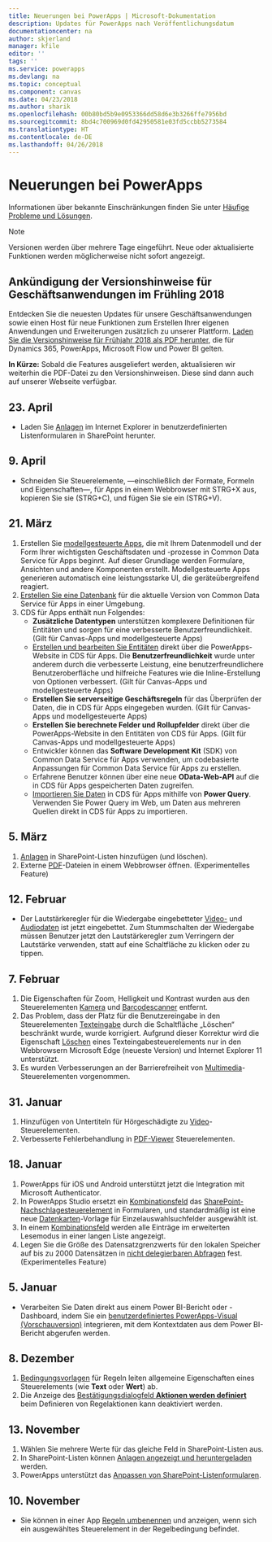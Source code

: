 ```yaml
---
title: Neuerungen bei PowerApps | Microsoft-Dokumentation
description: Updates für PowerApps nach Veröffentlichungsdatum
documentationcenter: na
author: skjerland
manager: kfile
editor: ''
tags: ''
ms.service: powerapps
ms.devlang: na
ms.topic: conceptual
ms.component: canvas
ms.date: 04/23/2018
ms.author: sharik
ms.openlocfilehash: 00b80bd5b9e0953366dd58d6e3b3266ffe7956bd
ms.sourcegitcommit: 8bd4c700969d0fd42950581e03fd5ccbb5273584
ms.translationtype: HT
ms.contentlocale: de-DE
ms.lasthandoff: 04/26/2018
---
```

# <a name="whats-new-in-powerapps"></a>Neuerungen bei PowerApps
Informationen über bekannte Einschränkungen finden Sie unter [Häufige Probleme und Lösungen](common-issues-and-resolutions.md).


> [!NOTE]
> Versionen werden über mehrere Tage eingeführt. Neue oder aktualisierte Funktionen werden möglicherweise nicht sofort angezeigt.

## <a name="announcing-the-business-applications-spring-18-release-notes"></a>Ankündigung der Versionshinweise für Geschäftsanwendungen im Frühling 2018

Entdecken Sie die neuesten Updates für unsere Geschäftsanwendungen sowie einen Host für neue Funktionen zum Erstellen Ihrer eigenen Anwendungen und Erweiterungen zusätzlich zu unserer Plattform. [Laden Sie die Versionshinweise für Frühjahr 2018 als PDF herunter](https://aka.ms/businessappsreleasenotes), die für Dynamics 365, PowerApps, Microsoft Flow und Power BI gelten.

**In Kürze:** Sobald die Features ausgeliefert werden, aktualisieren wir weiterhin die PDF-Datei zu den Versionshinweisen. Diese sind dann auch auf unserer Webseite verfügbar.

## <a name="apr-23"></a>23. April
* Laden Sie [Anlagen](controls/control-attachments.md) im Internet Explorer in benutzerdefinierten Listenformularen in SharePoint herunter.

## <a name="apr-9"></a>9. April
* Schneiden Sie Steuerelemente, &mdash;einschließlich der Formate, Formeln und Eigenschaften&mdash;, für Apps in einem Webbrowser mit STRG+X aus, kopieren Sie sie (STRG+C), und fügen Sie sie ein (STRG+V).

## <a name="mar-21"></a>21. März
1. Erstellen Sie [modellgesteuerte Apps](../model-driven-apps/model-driven-app-overview.md), die mit Ihrem Datenmodell und der Form Ihrer wichtigsten Geschäftsdaten und -prozesse in Common Data Service für Apps beginnt. Auf dieser Grundlage werden Formulare, Ansichten und andere Komponenten erstellt. Modellgesteuerte Apps generieren automatisch eine leistungsstarke UI, die geräteübergreifend reagiert.
2. [Erstellen Sie eine Datenbank](../../administrator/create-database.md) für die aktuelle Version von Common Data Service für Apps in einer Umgebung.
3. CDS für Apps enthält nun Folgendes:
    - **Zusätzliche Datentypen** unterstützen komplexere Definitionen für Entitäten und sorgen für eine verbesserte Benutzerfreundlichkeit. (Gilt für Canvas-Apps und modellgesteuerte Apps)
    - [Erstellen und bearbeiten Sie Entitäten](../common-data-service/data-platform-create-entity.md) direkt über die PowerApps-Website in CDS für Apps. Die **Benutzerfreundlichkeit** wurde unter anderem durch die verbesserte Leistung, eine benutzerfreundlichere Benutzeroberfläche und hilfreiche Features wie die Inline-Erstellung von Optionen verbessert. (Gilt für Canvas-Apps und modellgesteuerte Apps)
    - **Erstellen Sie serverseitige Geschäftsregeln** für das Überprüfen der Daten, die in CDS für Apps eingegeben wurden. (Gilt für Canvas-Apps und modellgesteuerte Apps)
    - **Erstellen Sie berechnete Felder und Rollupfelder** direkt über die PowerApps-Website in den Entitäten von CDS für Apps. (Gilt für Canvas-Apps und modellgesteuerte Apps)  
    - Entwickler können das **Software Development Kit** (SDK) von Common Data Service für Apps verwenden, um codebasierte Anpassungen für Common Data Service für Apps zu erstellen.
    - Erfahrene Benutzer können über eine neue **OData-Web-API** auf die in CDS für Apps gespeicherten Daten zugreifen.
    - [Importieren Sie Daten](../common-data-service/data-platform-cds-newentity-pq.md) in CDS für Apps mithilfe von **Power Query**. Verwenden Sie Power Query im Web, um Daten aus mehreren Quellen direkt in CDS für Apps zu importieren.

## <a name="mar-5"></a>5. März
1. [Anlagen](controls/control-attachments.md) in SharePoint-Listen hinzufügen (und löschen).
2. Externe [PDF](controls/control-pdf-viewer.md)-Dateien in einem Webbrowser öffnen. (Experimentelles Feature)

## <a name="feb-12"></a>12. Februar
* Der Lautstärkeregler für die Wiedergabe eingebetteter [Video-](controls/control-audio-video.md) und [Audiodaten](controls/control-audio-video.md) ist jetzt eingebettet. Zum Stummschalten der Wiedergabe müssen Benutzer jetzt den Lautstärkeregler zum Verringern der Lautstärke verwenden, statt auf eine Schaltfläche zu klicken oder zu tippen.

## <a name="feb-7"></a>7. Februar
1. Die Eigenschaften für Zoom, Helligkeit und Kontrast wurden aus den Steuerelementen [Kamera](controls/control-camera.md) und [Barcodescanner](controls/control-barcodescanner.md) entfernt.
2. Das Problem, dass der Platz für die Benutzereingabe in den Steuerelementen [Texteingabe](controls/control-text-input.md) durch die Schaltfläche „Löschen“ beschränkt wurde, wurde korrigiert. Aufgrund dieser Korrektur wird die Eigenschaft [Löschen](controls/control-text-input.md#additional-properties) eines Texteingabesteuerelements nur in den Webbrowsern Microsoft Edge (neueste Version) und Internet Explorer 11 unterstützt.
3. Es wurden Verbesserungen an der Barrierefreiheit von [Multimedia](add-images-pictures-audio-video.md)-Steuerelementen vorgenommen.

## <a name="jan-31"></a>31. Januar
1. Hinzufügen von Untertiteln für Hörgeschädigte zu [Video](controls/control-audio-video.md)-Steuerelementen.
2. Verbesserte Fehlerbehandlung in [PDF-Viewer](controls/control-pdf-viewer.md) Steuerelementen.

## <a name="jan-18"></a>18. Januar
1. PowerApps für iOS und Android unterstützt jetzt die Integration mit Microsoft Authenticator.
2. In PowerApps Studio ersetzt ein [Kombinationsfeld](controls/control-combo-box.md) das [SharePoint-Nachschlagesteuerelement](sharepoint-lookup-fields.md) in Formularen, und standardmäßig ist eine neue [Datenkarten](working-with-cards.md)-Vorlage für Einzelauswahlsuchfelder ausgewählt ist.
3. In einem [Kombinationsfeld](controls/control-combo-box.md) werden alle Einträge im erweiterten Lesemodus in einer langen Liste angezeigt.
4. Legen Sie die Größe des Datensatzgrenzwerts für den lokalen Speicher auf bis zu 2000 Datensätzen in [nicht delegierbaren Abfragen](delegation-overview.md#non-delegable-limits) fest. (Experimentelles Feature)

## <a name="jan-5"></a>5. Januar
* Verarbeiten Sie Daten direkt aus einem Power BI-Bericht oder -Dashboard, indem Sie ein [benutzerdefiniertes PowerApps-Visual (Vorschauversion)](https://powerapps.microsoft.com/blog/powerbi-powerapps-visual/) integrieren, mit dem Kontextdaten aus dem Power BI-Bericht abgerufen werden.

## <a name="dec-8"></a>8. Dezember
1. [Bedingungsvorlagen](working-with-rules.md) für Regeln leiten allgemeine Eigenschaften eines Steuerelements (wie **Text** oder **Wert**) ab.
2. Die Anzeige des [Bestätigungsdialogfeld **Aktionen werden definiert** ](working-with-rules.md)beim Definieren von Regelaktionen kann deaktiviert werden.

## <a name="nov-13"></a>13. November
1. Wählen Sie mehrere Werte für das gleiche Feld in SharePoint-Listen aus.
2. In SharePoint-Listen können [Anlagen angezeigt und heruntergeladen](controls/control-attachments.md) werden.
3. PowerApps unterstützt das [Anpassen von SharePoint-Listenformularen](customize-list-form.md).

## <a name="nov-10"></a>10. November
* Sie können in einer App [Regeln umbenennen](working-with-rules.md) und anzeigen, wenn sich ein ausgewähltes Steuerelement in der Regelbedingung befindet.
